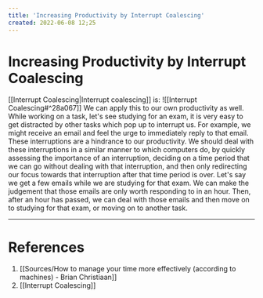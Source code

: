 ```yaml
---
title: 'Increasing Productivity by Interrupt Coalescing'
created: 2022-06-08 12;25
---
```

# Increasing Productivity by Interrupt Coalescing
[[Interrupt Coalescing|Interrupt coalescing]] is: ![[Interrupt Coalescing#^28a067]]
We can apply this to our own productivity as well. While working on a task, let's see studying for an exam, it is very easy to get distracted by other tasks which pop up to interrupt us. For example, we might receive an email and feel the urge to immediately reply to that email. These interruptions are a hindrance to our productivity. We should deal with these interruptions in a similar manner to which computers do, by quickly assessing the importance of an interruption, deciding on a time period that we can go without dealing with that interruption, and then only redirecting our focus towards that interruption after that time period is over. Let's say we get a few emails while we are studying for that exam. We can make the judgement that those emails are only worth responding to in an hour. Then, after an hour has passed, we can deal with those emails and then move on to studying for that exam, or moving on to another task.

---
# References
1.  [[Sources/How to manage your time more effectively (according to machines) - Brian Christiaan]]
2. [[Interrupt Coalescing]]